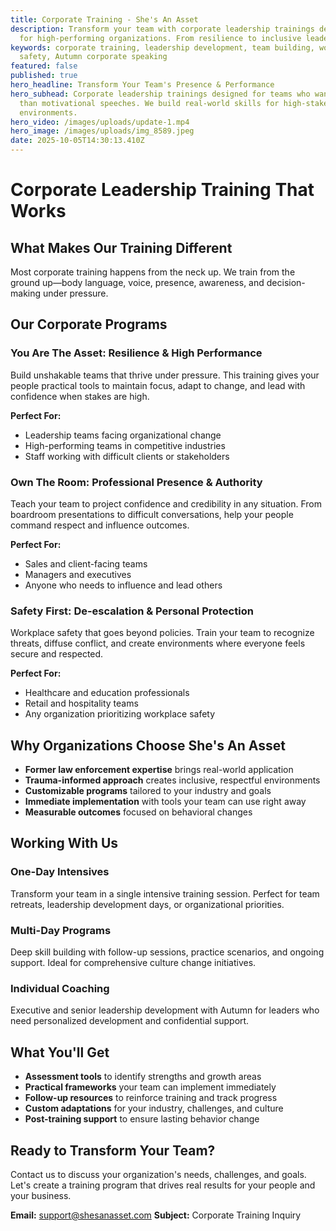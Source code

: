 ```yaml
---
title: Corporate Training - She's An Asset
description: Transform your team with corporate leadership trainings designed
  for high-performing organizations. From resilience to inclusive leadership.
keywords: corporate training, leadership development, team building, workplace
  safety, Autumn corporate speaking
featured: false
published: true
hero_headline: Transform Your Team's Presence & Performance
hero_subhead: Corporate leadership trainings designed for teams who want more
  than motivational speeches. We build real-world skills for high-stakes
  environments.
hero_video: /images/uploads/update-1.mp4
hero_image: /images/uploads/img_8589.jpeg
date: 2025-10-05T14:30:13.410Z
---
```


# Corporate Leadership Training That Works

## What Makes Our Training Different

Most corporate training happens from the neck up. We train from the ground up—body language, voice, presence, awareness, and decision-making under pressure.

## Our Corporate Programs

### You Are The Asset: Resilience & High Performance
Build unshakable teams that thrive under pressure. This training gives your people practical tools to maintain focus, adapt to change, and lead with confidence when stakes are high.

**Perfect For:**
- Leadership teams facing organizational change
- High-performing teams in competitive industries
- Staff working with difficult clients or stakeholders

### Own The Room: Professional Presence & Authority
Teach your team to project confidence and credibility in any situation. From boardroom presentations to difficult conversations, help your people command respect and influence outcomes.

**Perfect For:**
- Sales and client-facing teams
- Managers and executives
- Anyone who needs to influence and lead others

### Safety First: De-escalation & Personal Protection
Workplace safety that goes beyond policies. Train your team to recognize threats, diffuse conflict, and create environments where everyone feels secure and respected.

**Perfect For:**
- Healthcare and education professionals
- Retail and hospitality teams
- Any organization prioritizing workplace safety

## Why Organizations Choose She's An Asset

- **Former law enforcement expertise** brings real-world application
- **Trauma-informed approach** creates inclusive, respectful environments
- **Customizable programs** tailored to your industry and goals
- **Immediate implementation** with tools your team can use right away
- **Measurable outcomes** focused on behavioral changes

## Working With Us

### One-Day Intensives
Transform your team in a single intensive training session. Perfect for team retreats, leadership development days, or organizational priorities.

### Multi-Day Programs
Deep skill building with follow-up sessions, practice scenarios, and ongoing support. Ideal for comprehensive culture change initiatives.

### Individual Coaching
Executive and senior leadership development with Autumn for leaders who need personalized development and confidential support.

## What You'll Get

- **Assessment tools** to identify strengths and growth areas
- **Practical frameworks** your team can implement immediately
- **Follow-up resources** to reinforce training and track progress
- **Custom adaptations** for your industry, challenges, and culture
- **Post-training support** to ensure lasting behavior change

## Ready to Transform Your Team?

Contact us to discuss your organization's needs, challenges, and goals. Let's create a training program that drives real results for your people and your business.

**Email:** support@shesanasset.com
**Subject:** Corporate Training Inquiry
